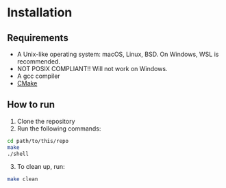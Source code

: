 # Installation

## Requirements
- A Unix-like operating system: macOS, Linux, BSD. On Windows, WSL is recommended.
- NOT POSIX COMPLIANT!! Will not work on Windows.
- A gcc compiler
- [CMake](https://cmake.org/download/)

## How to run
1. Clone the repository
2. Run the following commands:
```bash
cd path/to/this/repo
make
./shell
```
3. To clean up, run:
```bash
make clean
```